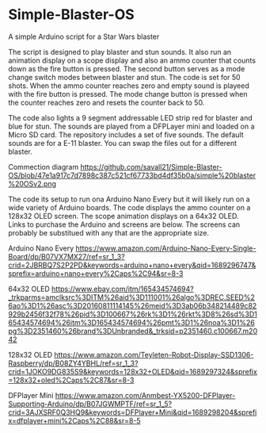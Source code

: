# Simple-Blaster-OS
A simple Arduino script for a Star Wars blaster

The script is designed to play blaster and stun sounds. It also run an animation display on a scope display and also an ammo counter that counts down as the fire button is pressed.  The second button serves as a mode change switch modes between blaster and stun.  The code is set for 50 shots. When the ammo counter reaches zero and empty sound is playeed with the fire button is pressed.  The mode change button is pressed when the counter reaches zero and resets the counter back to 50.

The code also lights a 9 segment addressable LED strip red for blaster and blue for stun.  The sounds are played from a DFPLayer mini and loaded on a Micro SD card. The repository includes a set of five sounds. The default sounds are for a E-11 blaster. You can swap the files out for a different blaster.

Commection diagram https://github.com/savall21/Simple-Blaster-OS/blob/47e1a917c7d7898c387c521cf67733bd4df35b0a/simple%20blaster%20OSv2.png

The code its setup to run ona Arduino Nano Every but it will likely run on a wide variety of Arduino boards.  The code displays the ammo counter on a 128x32 OLED screen. The scope animation displays on a 64x32 OLED. Links to purchase the Arduino and screens are below. The screens can probably be substitued with any that are the appropriate size.

Arduino Nano Every
https://www.amazon.com/Arduino-Nano-Every-Single-Board/dp/B07VX7MX27/ref=sr_1_3?crid=2JBRBQ7S2P2PD&keywords=arduino+nano+every&qid=1689296747&sprefix=arduino+nano+every%2Caps%2C94&sr=8-3

64x32 OLED
https://www.ebay.com/itm/165434574694?_trkparms=amclksrc%3DITM%26aid%3D111001%26algo%3DREC.SEED%26ao%3D1%26asc%3D20160811114145%26meid%3D3ab06b348214489c82929b2456f32f78%26pid%3D100667%26rk%3D1%26rkt%3D8%26sd%3D165434574694%26itm%3D165434574694%26pmt%3D1%26noa%3D1%26pg%3D2351460%26brand%3DUnbranded&_trksid=p2351460.c100667.m2042

128x32 OLED
https://www.amazon.com/Teyleten-Robot-Display-SSD1306-Raspberry/dp/B08ZY4YBHL/ref=sr_1_3?crid=1JOKO9DG835S9&keywords=128x32+OLED&qid=1689297324&sprefix=128x32+oled%2Caps%2C87&sr=8-3

DFPlayer Mini
https://www.amazon.com/Anmbest-YX5200-DFPlayer-Supporting-Arduino/dp/B07JGWMPTF/ref=sr_1_5?crid=3AJXSRF0Q3HQ9&keywords=DFPlayer+Mini&qid=1689298204&sprefix=dfplayer+mini%2Caps%2C88&sr=8-5

